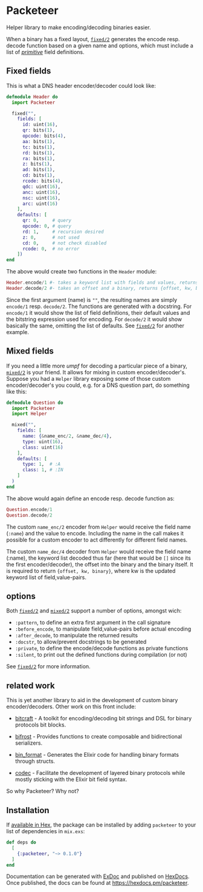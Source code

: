 # Packeteer

Helper library to make encoding/decoding binaries easier.

When a binary has a fixed layout, [`fixed/2`](`Packeteer.fixed/2`) generates
the encode resp. decode function based on a given name and options, which must
include a list of [_primitive_](`Packeteer#primitives`) field definitions.

## Fixed fields

This is what a DNS header encoder/decoder could look like:

```elixir
defmodule Header do
  import Packeteer

  fixed("",
    fields: [
      id: uint(16),
      qr: bits(1),
      opcode: bits(4),
      aa: bits(1),
      tc: bits(1),
      rd: bits(1),
      ra: bits(1),
      z: bits(1),
      ad: bits(1),
      cd: bits(1),
      rcode: bits(4),
      qdc: uint(16),
      anc: uint(16),
      nsc: uint(16),
      arc: uint(16)
    ],
    defaults: [
      qr: 0,     # query
      opcode: 0, # query
      rd: 1,     # recursion desired
      z: 0,      # not used
      cd: 0,     # not check disabled
      rcode: 0,  # no error
    ])
end
```

The above would create two functions in the `Header` module:

```elixir
Header.encode/1 #- takes a keyword list with fields and values, returns a binary
Header.decode/2 #- takes an offset and a binary, returns {offset, kw, binary}
```

Since the first argument (name) is `""`, the resulting names are simply
`encode/1` resp. `decode/2`.  The functions are generated with a docstring. For
`encode/1` it would show the list of field definitions, their default values
and the bitstring expression used for encoding.  For `decode/2` it would show
basically the same, omitting the list of defaults.  See
[`fixed/2`](`Packeteer.fixed/2`) for another example.

## Mixed fields

If you need a little more _umpf_ for decoding a particular piece of a binary,
[`mixed/2`](`Packeteer.mixed/2`)  is your friend.  It allows for mixing
in custom encoder/decoder's.  Suppose you had a `Helper` library exposing
some of those custom encoder/decoder's you could, e.g. for a DNS question
part, do something like this:

```elixir
defmodule Question do
  import Packeteer
  import Helper

  mixed("",
    fields: [
      name: {&name_enc/2, &name_dec/4},
      type: uint(16),
      class: uint(16)
    ],
    defaults: [
      type: 1,  # :A
      class: 1, # :IN
    ]
  )
end
```

The above would again define an encode resp. decode function as:

```elixir
Question.encode/1
Question.decode/2
```

The custom `name_enc/2` encoder from `Helper`  would receive the field name
(`:name`) and the value to encode.  Including the name in the call makes it
possible for a custom encoder to act differently for different field names.

The custom `name_dec/4` decoder from `Helper` would receive the field name
(:name), the keyword list decoded thus far (here that would be `[]` since its
the first encoder/decoder), the offset into the binary and the binary itself.
It is required to return `{offset, kw, binary}`, where kw is the updated
keyword list of field,value-pairs.

## options

Both [`fixed/2`](`Packeteer.fixed/2`) and [`mixed/2`](`Packeteer.mixed/2`)
support a number of options, amongst wich:

- `:pattern`, to define an extra first argument in the call signature
- `:before_encode`, to manipulate field,value-pairs before actual encoding
- `:after_decode`, to manipulate the returned results
- `:docstr`, to allow/prevent docstrings to be generated
- `:private`, to define the encode/decode functions as private functions
- `:silent`, to print out the defined functions during compilation (or not)

See [`fixed/2`](`Packeteer.fixed/2`) for more information.

## related work
This is yet another library to aid in the development of custom binary
encoder/decoders.  Other work on this front include:

- [bitcraft](https://hexdocs.pm/bitcraft/Bitcraft.html) - A toolkit for
  encoding/decoding bit strings and DSL for binary protocols bit blocks.

- [bifrost](https://hexdocs.pm/bifrost/Bifrost.html) - Provides functions to
  create composable and bidirectional serializers.

- [bin_format](https://hexdocs.pm/bin_format/extra-api-reference.html) -
  Generates the Elixir code for handling binary formats through structs.

- [codec](https://hexdocs.pm/codec/api-reference.html) - Facilitate the
  development of layered binary protocols while mostly sticking with the Elixir
  bit field syntax.

So why Packeteer?  Why not?

## Installation

If [available in Hex](https://hex.pm/docs/publish), the package can be installed
by adding `packeteer` to your list of dependencies in `mix.exs`:

```elixir
def deps do
  [
    {:packeteer, "~> 0.1.0"}
  ]
end
```

Documentation can be generated with [ExDoc](https://github.com/elixir-lang/ex_doc)
and published on [HexDocs](https://hexdocs.pm). Once published, the docs can
be found at <https://hexdocs.pm/packeteer>.

